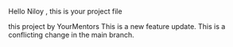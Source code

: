 Hello Niloy , this is your project file 

this project by YourMentors
This is a new feature update.
This is a conflicting change in the main branch.
